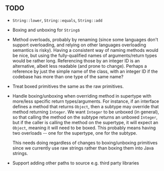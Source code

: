 ## TODO

* `String::lower`, `String::equals`, `String::add`

* Boxing and unboxing for `String`s

* Method overloads, probably by renaming (since some languages don't support
  overloading, and relying on other languages overloading semantics is risky).
  Having a consistent way of naming methods would be nice,
  but using the fully-qualified names of arguments/return types would be
  rather long. Referencing those by an integer ID is an alternative,
  albeit less readable (and prone to change). Perhaps a reference by
  just the simple name of the class, with an integer ID if the codebase
  has more than one type of the same name?

* Treat boxed primitives the same as the raw primitives.

* Handle boxing/unboxing when overriding method in supertype with more/less
  specific return types/arguments. For instance, if an interface defines a
  method that returns `Object`, then a subtype may override that method
  returning `Integer`. We want `Integer` to be unboxed (in general),
  so that calling the method on the subtype returns an unboxed `Integer`,
  but if the caller is calling the method on the supertype, it will expect
  an `Object`, meaning it will need to be boxed. This probably means having
  two overloads -- one for the supertype, one for the subtype.

  This needs doing regardless of changes to boxing/unboxing primitives since
  we currently use raw strings rather than boxing them into Java strings.

* Support adding other paths to source e.g. third party libraries

